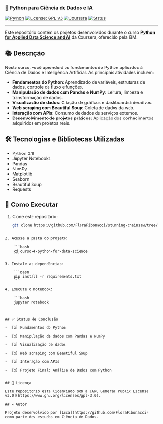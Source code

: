 ### 📄 Python para Ciência de Dados e IA

[![Python](https://img.shields.io/badge/Python-3.11-blue.svg)](https://www.python.org/)
[![License: GPL v3](https://img.shields.io/badge/License-GPLv3-blue.svg)](https://www.gnu.org/licenses/gpl-3.0)
[![Coursera](https://img.shields.io/badge/Coursera-IBM%20Data%20Science-blue.svg)](https://www.coursera.org/learn/python-for-applied-data-science-ai)
[![Status](https://img.shields.io/badge/Status-Concluído-brightgreen.svg)]()

---

Este repositório contém os projetos desenvolvidos durante o curso **[Python for Applied Data Science and AI](https://www.coursera.org/learn/python-for-applied-data-science-ai/home/welcome)** da Coursera, oferecido pela IBM.

## 📚 Descrição

Neste curso, você aprenderá os fundamentos do Python aplicados à Ciência de Dados e Inteligência Artificial. As principais atividades incluem:

- **Fundamentos do Python**: Aprendizado de variáveis, estruturas de dados, controle de fluxo e funções.
- **Manipulação de dados com Pandas e NumPy**: Leitura, limpeza e transformação de dados.
- **Visualização de dados**: Criação de gráficos e dashboards interativos.
- **Web scraping com Beautiful Soup**: Coleta de dados da web.
- **Interação com APIs**: Consumo de dados de serviços externos.
- **Desenvolvimento de projetos práticos**: Aplicação dos conhecimentos adquiridos em projetos reais.

## 🛠️ Tecnologias e Bibliotecas Utilizadas

- Python 3.11
- Jupyter Notebooks
- Pandas
- NumPy
- Matplotlib
- Seaborn
- Beautiful Soup
- Requests

## 🚀 Como Executar

1. Clone este repositório:
   ```bash
   git clone https://github.com/FloraFibonacci/stunning-chainsaw/tree/972dc3ebb8a03f3c6f6f39142d521d9a28785d2c/ibm-data-science-projects/curso-4-python-for-data-science.git
```

2. Acesse a pasta do projeto:
    
    ```bash
    cd curso-4-python-for-data-science
    ```
    
3. Instale as dependências:
    
    ```bash
    pip install -r requirements.txt
    ```
    
4. Execute o notebook:
    
    ```bash
    jupyter notebook
    ```
    

## ✅ Status de Conclusão

-  [x] Fundamentos do Python
    
-  [x] Manipulação de dados com Pandas e NumPy
    
-  [x] Visualização de dados
    
-  [x] Web scraping com Beautiful Soup
    
-  [x] Interação com APIs
    
-  [x] Projeto Final: Análise de Dados com Python
    

## 📄 Licença

Este repositório está licenciado sob a [GNU General Public License v3.0](https://www.gnu.org/licenses/gpl-3.0).

## ✍️ Autor

Projeto desenvolvido por [Luca](https://github.com/FloraFibonacci) como parte dos estudos em Ciência de Dados.
